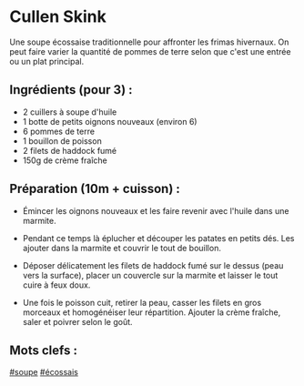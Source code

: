 Cullen Skink
=======================

Une soupe écossaise traditionnelle pour affronter les
frimas hivernaux. On peut faire varier la quantité de
pommes de terre selon que c'est une entrée ou un plat
principal.

Ingrédients (pour 3) :
----------------------

- 2 cuillers à soupe d'huile
- 1 botte de petits oignons nouveaux (environ 6)
- 6 pommes de terre
- 1 bouillon de poisson
- 2 filets de haddock fumé
- 150g de crème fraîche

Préparation (10m + cuisson) :
----------------------------

- Émincer les oignons nouveaux et les faire revenir avec l'huile
  dans une marmite.

- Pendant ce temps là éplucher et découper les patates en petits
  dés. Les ajouter dans la marmite et couvrir le tout de bouillon.

- Déposer délicatement les filets de haddock fumé sur le dessus
  (peau vers la surface), placer un couvercle sur la marmite et
  laisser le tout cuire à feux doux.

- Une fois le poisson cuit, retirer la peau, casser les filets en
  gros morceaux et homogénéiser leur répartition. Ajouter la crème
  fraîche, saler et poivrer selon le goût.

Mots clefs :
-------------

[#soupe](index.soupe.html)
[#écossais](index.écossais.html)

